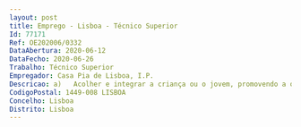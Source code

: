 ```yaml
--- 
layout: post
title: Emprego - Lisboa - Técnico Superior
Id: 77171
Ref: OE202006/0332
DataAbertura: 2020-06-12
DataFecho: 2020-06-26
Trabalho: Técnico Superior
Empregador: Casa Pia de Lisboa, I.P.
Descricao: a)	Acolher e integrar a criança ou o jovem, promovendo a organização da sua integração em acolhimento e a participação da sua família figuras de referência, caso sobre as mesmas não exista impedimento judicial b)	Acompanhar as rotinas diárias de cuidados de higiene e bem estar das crianças e jovens, bem como a sua saúde, educação, alimentação, atividades de lazer e férias c)	Garantir o acompanhamento educativo e contribuir para a sua integração socioprofissional d)	De forma autónoma ou integrado numa equipa, organizar, orientar e planificar a vida quotidiana das crianças e jovens integrados na resposta de acolhimento, promovendo a sua participação e uma cidadania social ativa, facilitadora da sua autonomia pessoal e social e)	Acompanhar o desenvolvimento das crianças e jovens em todas as suas etapas, sendo o interlocutor privilegiado que promove um acompanhamento mais individualizado com os mesmos f)	Desenvolver, com os parceiros internos e externos à CPL,I.P., as ações e diligências necessárias, por referência ao Projeto de Vida da criança jovem g)	Estabelecer com a criança jovem uma relação de apoio, constituindo se junto dela como uma figura adulta de referência, na perspetiva da ação socioeducativa h)	Conduzir e executar as diferentes áreas do Plano de Intervenção Individual (PII), nas suas dimensões operativas e emocionais, através de uma relação securizante e de proximidade, promotora de vinculação i)	Garantir a execução e revisão do PII e as ações atividades concretas que nele constam, propondo quando oportuno, as alterações julgadas necessárias, após avaliação do mesmo com os restantes elementos da Equipa Educativa e Técnica j)	Assegurar o registo atual e completo de todos os eventos, dados e avaliações pertinentes, relativos à criança jovem e respetiva evolução nos suportes ou sistemas indicados pela CPL, I.P.k)	Acompanhar as ações e diligências realizadas com os parceiros internos e externos à CPL,I.P., por referência ao Projeto de Vida da criança jovem l)	Acompanhar e apoiar, à data da concretização do projeto de vida do educando, que culmina com a saída da resposta de Acolhimento, a transição para meio natural de vida m)	Assumir a função de encarregado de educação, competindo lhe manter contacto regular com a escola para garantir que à criança jovem são prestados os apoios necessários à sua progressão e ainda garantir que cumpre com as suas obrigações.
CodigoPostal: 1449-008 LISBOA
Concelho: Lisboa
Distrito: Lisboa
--- 
```

